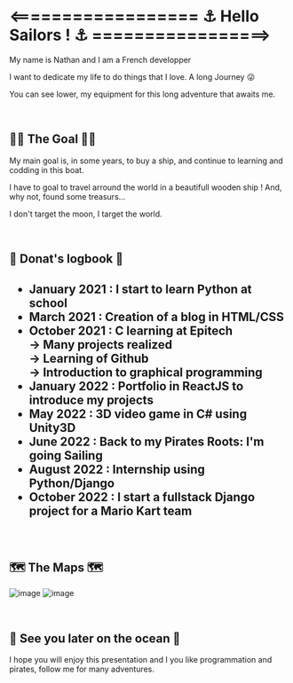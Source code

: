 <h1> <================== ⚓ Hello Sailors ! ⚓ =================> </h1>
  
  <p> My name is Nathan and I am a French developper </p>
  <p> I want to dedicate my life to do things that I love. A long Journey 😜 </p>
  <p> You can see lower, my equipment for this long adventure that awaits me. </p>
  
  <br>
  
  <h2> 🏴‍☠️ The Goal 🏴‍☠️ </h2>
  <p> My main goal is, in some years, to buy a ship, and continue to learning and codding in this boat. </p>
  <p> I have to goal to travel arround the world in a beautifull wooden ship ! And, why not, found some treasurs... </p>
  <p> I don't target the moon, I target the world. </p>
  
  <br>
  
  <h2> 📖 Donat's logbook 📖 <h2>
    <ul>
      <li><strong>January 2021 : </strong>I start to learn Python at school</li>
      <li><strong>March 2021 : </strong>Creation of a blog in HTML/CSS</li>
      <li><strong>October 2021 : </strong>C learning at Epitech<br>
        -> Many projects realized<br>
        -> Learning of Github<br>
        -> Introduction to graphical programming</li>
      <li><strong>January 2022 : </strong>Portfolio in ReactJS to introduce my projects</li>
      <li><strong>May 2022 : </strong>3D video game in C# using Unity3D</li>
      <li><strong>June 2022 : </strong>Back to my Pirates Roots: I'm going Sailing</li>
      <li><strong>August 2022 : </strong>Internship using Python/Django</li>
      <li><strong>October 2022 : </strong>I start a fullstack Django project for a Mario Kart team</li>
    </ul>
  
  <br>

  <h2> 🗺️ The Maps 🗺️ </h2>

  ![image](https://user-images.githubusercontent.com/91681379/198899341-e56437eb-ebba-4727-ae2e-e4b503dffeda.png) ![image](https://user-images.githubusercontent.com/91681379/198899289-5a8fd92a-e571-43aa-8d22-b0455bb1bdf5.png)

  <br>

  <h2> 🌊 See you later on the ocean 🌊 </h2>
  <p>I hope you will enjoy this presentation and I you like programmation and pirates, follow me for many adventures. </p>

<!--
**DonatNathan/DonatNathan** is a ✨ _special_ ✨ repository because its `README.md` (this file) appears on your GitHub profile.

Here are some ideas to get you started:

- 🔭 I’m currently working on ...
- 🌱 I’m currently learning ...
- 👯 I’m looking to collaborate on ...
- 🤔 I’m looking for help with ...
- 💬 Ask me about ...
- 📫 How to reach me: ...
- 😄 Pronouns: ...
- ⚡ Fun fact: ...
-->
